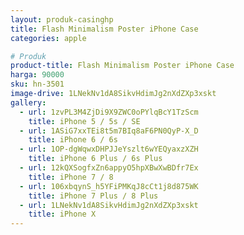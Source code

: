 ```yaml
---
layout: produk-casinghp
title: Flash Minimalism Poster iPhone Case
categories: apple

# Produk
product-title: Flash Minimalism Poster iPhone Case
harga: 90000
sku: hn-3501
image-drive: 1LNekNv1dA8SikvHdimJg2nXdZXp3xskt
gallery:
  - url: 1zvPL3M4ZjDi9X9ZWC0oPYlqBcY1TzScm
    title: iPhone 5 / 5s / SE
  - url: 1ASiG7xxTEi8t5m7BIq8aF6PN0QyP-X_D
    title: iPhone 6 / 6s
  - url: 1OP-dgWqwxDHPJJeYszlt6wYEQyaxzXZH
    title: iPhone 6 Plus / 6s Plus
  - url: 12kQXSogfxZn6appyO5hpXBwXwBDfr7Ex
    title: iPhone 7 / 8
  - url: 106xbqynS_h5YFiPMKqJ8cCt1j8d875WK
    title: iPhone 7 Plus / 8 Plus
  - url: 1LNekNv1dA8SikvHdimJg2nXdZXp3xskt
    title: iPhone X
---
```

